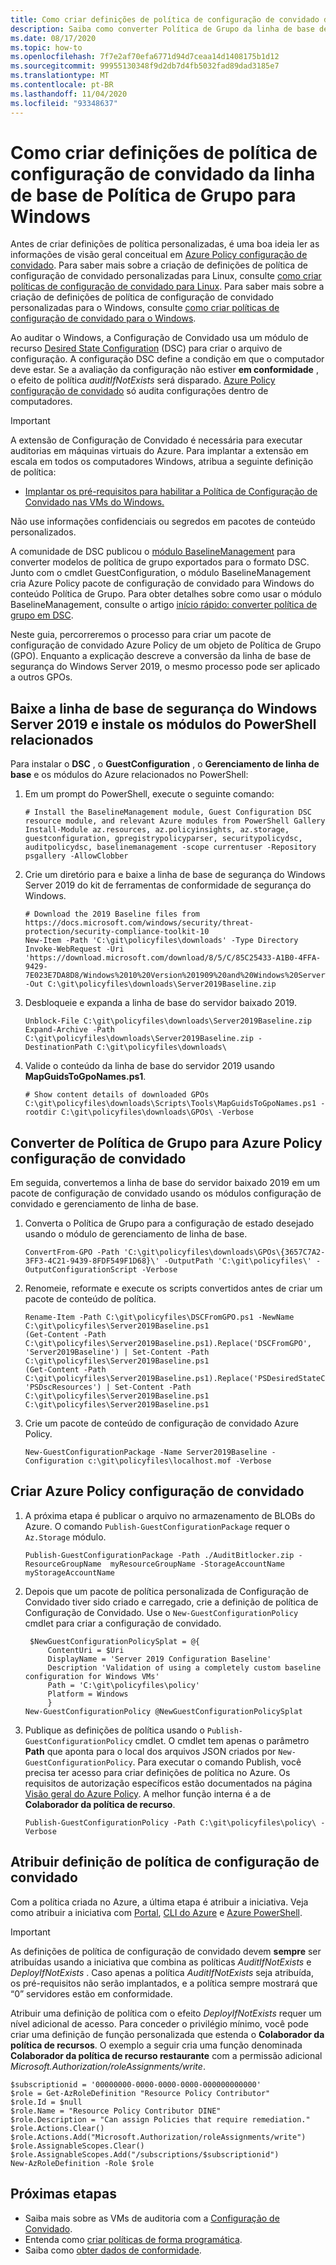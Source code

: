 ```yaml
---
title: Como criar definições de política de configuração de convidado da linha de base de Política de Grupo para Windows
description: Saiba como converter Política de Grupo da linha de base de segurança do Windows Server 2019 em uma definição de política.
ms.date: 08/17/2020
ms.topic: how-to
ms.openlocfilehash: 7f7e2af70efa6771d94d7ceaa14d1408175b1d12
ms.sourcegitcommit: 99955130348f9d2db7d4fb5032fad89dad3185e7
ms.translationtype: MT
ms.contentlocale: pt-BR
ms.lasthandoff: 11/04/2020
ms.locfileid: "93348637"
---
```

# <a name="how-to-create-guest-configuration-policy-definitions-from-group-policy-baseline-for-windows"></a>Como criar definições de política de configuração de convidado da linha de base de Política de Grupo para Windows

Antes de criar definições de política personalizadas, é uma boa ideia ler as informações de visão geral conceitual em [Azure Policy configuração de convidado](../concepts/guest-configuration.md). Para saber mais sobre a criação de definições de política de configuração de convidado personalizadas para Linux, consulte [como criar políticas de configuração de convidado para Linux](./guest-configuration-create-linux.md). Para saber mais sobre a criação de definições de política de configuração de convidado personalizadas para o Windows, consulte [como criar políticas de configuração de convidado para o Windows](./guest-configuration-create.md).

Ao auditar o Windows, a Configuração de Convidado usa um módulo de recurso [Desired State Configuration](/powershell/scripting/dsc/overview/overview) (DSC) para criar o arquivo de configuração. A configuração DSC define a condição em que o computador deve estar. Se a avaliação da configuração não estiver **em conformidade** , o efeito de política *auditIfNotExists* será disparado.
[Azure Policy configuração de convidado](../concepts/guest-configuration.md) só audita configurações dentro de computadores.

> [!IMPORTANT]
> A extensão de Configuração de Convidado é necessária para executar auditorias em máquinas virtuais do Azure. Para implantar a extensão em escala em todos os computadores Windows, atribua a seguinte definição de política:
> - [Implantar os pré-requisitos para habilitar a Política de Configuração de Convidado nas VMs do Windows.](https://portal.azure.com/#blade/Microsoft_Azure_Policy/PolicyDetailBlade/definitionId/%2Fproviders%2FMicrosoft.Authorization%2FpolicyDefinitions%2F0ecd903d-91e7-4726-83d3-a229d7f2e293)
> 
> Não use informações confidenciais ou segredos em pacotes de conteúdo personalizados.

A comunidade de DSC publicou o [módulo BaselineManagement](https://github.com/microsoft/BaselineManagement) para converter modelos de política de grupo exportados para o formato DSC. Junto com o cmdlet GuestConfiguration, o módulo BaselineManagement cria Azure Policy pacote de configuração de convidado para Windows do conteúdo Política de Grupo. Para obter detalhes sobre como usar o módulo BaselineManagement, consulte o artigo [início rápido: converter política de grupo em DSC](/powershell/scripting/dsc/quickstarts/gpo-quickstart).

Neste guia, percorreremos o processo para criar um pacote de configuração de convidado Azure Policy de um objeto de Política de Grupo (GPO). Enquanto a explicação descreve a conversão da linha de base de segurança do Windows Server 2019, o mesmo processo pode ser aplicado a outros GPOs.  

## <a name="download-windows-server-2019-security-baseline-and-install-related-powershell-modules"></a>Baixe a linha de base de segurança do Windows Server 2019 e instale os módulos do PowerShell relacionados

Para instalar o **DSC** , o **GuestConfiguration** , o **Gerenciamento de linha de base** e os módulos do Azure relacionados no PowerShell:

1. Em um prompt do PowerShell, execute o seguinte comando:

   ```azurepowershell-interactive
   # Install the BaselineManagement module, Guest Configuration DSC resource module, and relevant Azure modules from PowerShell Gallery
   Install-Module az.resources, az.policyinsights, az.storage, guestconfiguration, gpregistrypolicyparser, securitypolicydsc, auditpolicydsc, baselinemanagement -scope currentuser -Repository psgallery -AllowClobber
   ```

1. Crie um diretório para e baixe a linha de base de segurança do Windows Server 2019 do kit de ferramentas de conformidade de segurança do Windows.

   ```azurepowershell-interactive
   # Download the 2019 Baseline files from https://docs.microsoft.com/windows/security/threat-protection/security-compliance-toolkit-10
   New-Item -Path 'C:\git\policyfiles\downloads' -Type Directory
   Invoke-WebRequest -Uri 'https://download.microsoft.com/download/8/5/C/85C25433-A1B0-4FFA-9429-7E023E7DA8D8/Windows%2010%20Version%201909%20and%20Windows%20Server%20Version%201909%20Security%20Baseline.zip' -Out C:\git\policyfiles\downloads\Server2019Baseline.zip
   ```

1. Desbloqueie e expanda a linha de base do servidor baixado 2019.

   ```azurepowershell-interactive
   Unblock-File C:\git\policyfiles\downloads\Server2019Baseline.zip
   Expand-Archive -Path C:\git\policyfiles\downloads\Server2019Baseline.zip -DestinationPath C:\git\policyfiles\downloads\
   ```

1. Valide o conteúdo da linha de base do servidor 2019 usando **MapGuidsToGpoNames.ps1**.

   ```azurepowershell-interactive
   # Show content details of downloaded GPOs
   C:\git\policyfiles\downloads\Scripts\Tools\MapGuidsToGpoNames.ps1 -rootdir C:\git\policyfiles\downloads\GPOs\ -Verbose
   ```

## <a name="convert-from-group-policy-to-azure-policy-guest-configuration"></a>Converter de Política de Grupo para Azure Policy configuração de convidado

Em seguida, convertemos a linha de base do servidor baixado 2019 em um pacote de configuração de convidado usando os módulos configuração de convidado e gerenciamento de linha de base.

1. Converta o Política de Grupo para a configuração de estado desejado usando o módulo de gerenciamento de linha de base.

   ```azurepowershell-interactive
   ConvertFrom-GPO -Path 'C:\git\policyfiles\downloads\GPOs\{3657C7A2-3FF3-4C21-9439-8FDF549F1D68}\' -OutputPath 'C:\git\policyfiles\' -OutputConfigurationScript -Verbose
   ```

1. Renomeie, reformate e execute os scripts convertidos antes de criar um pacote de conteúdo de política.

   ```azurepowershell-interactive
   Rename-Item -Path C:\git\policyfiles\DSCFromGPO.ps1 -NewName C:\git\policyfiles\Server2019Baseline.ps1
   (Get-Content -Path C:\git\policyfiles\Server2019Baseline.ps1).Replace('DSCFromGPO', 'Server2019Baseline') | Set-Content -Path C:\git\policyfiles\Server2019Baseline.ps1
   (Get-Content -Path C:\git\policyfiles\Server2019Baseline.ps1).Replace('PSDesiredStateConfiguration', 'PSDscResources') | Set-Content -Path C:\git\policyfiles\Server2019Baseline.ps1
   C:\git\policyfiles\Server2019Baseline.ps1
   ```

1. Crie um pacote de conteúdo de configuração de convidado Azure Policy.

   ```azurepowershell-interactive
   New-GuestConfigurationPackage -Name Server2019Baseline -Configuration c:\git\policyfiles\localhost.mof -Verbose
   ```

## <a name="create-azure-policy-guest-configuration"></a>Criar Azure Policy configuração de convidado

1. A próxima etapa é publicar o arquivo no armazenamento de BLOBs do Azure. O comando `Publish-GuestConfigurationPackage` requer o `Az.Storage` módulo.

   ```azurepowershell-interactive
   Publish-GuestConfigurationPackage -Path ./AuditBitlocker.zip -ResourceGroupName  myResourceGroupName -StorageAccountName myStorageAccountName
   ```

1. Depois que um pacote de política personalizada de Configuração de Convidado tiver sido criado e carregado, crie a definição de política de Configuração de Convidado. Use o `New-GuestConfigurationPolicy` cmdlet para criar a configuração de convidado.

   ```azurepowershell-interactive
    $NewGuestConfigurationPolicySplat = @{
        ContentUri = $Uri 
        DisplayName = 'Server 2019 Configuration Baseline' 
        Description 'Validation of using a completely custom baseline configuration for Windows VMs' 
        Path = 'C:\git\policyfiles\policy'  
        Platform = Windows 
        }
   New-GuestConfigurationPolicy @NewGuestConfigurationPolicySplat
   ```
    
1. Publique as definições de política usando o `Publish-GuestConfigurationPolicy` cmdlet. O cmdlet tem apenas o parâmetro **Path** que aponta para o local dos arquivos JSON criados por `New-GuestConfigurationPolicy`. Para executar o comando Publish, você precisa ter acesso para criar definições de política no Azure. Os requisitos de autorização específicos estão documentados na página [Visão geral do Azure Policy](../overview.md#getting-started). A melhor função interna é a de **Colaborador da política de recurso**.

   ```azurepowershell-interactive
   Publish-GuestConfigurationPolicy -Path C:\git\policyfiles\policy\ -Verbose
   ```

## <a name="assign-guest-configuration-policy-definition"></a>Atribuir definição de política de configuração de convidado

Com a política criada no Azure, a última etapa é atribuir a iniciativa. Veja como atribuir a iniciativa com [Portal](../assign-policy-portal.md), [CLI do Azure](../assign-policy-azurecli.md) e [Azure PowerShell](../assign-policy-powershell.md).

> [!IMPORTANT]
> As definições de política de configuração de convidado devem **sempre** ser atribuídas usando a iniciativa que combina as políticas _AuditIfNotExists_ e _DeployIfNotExists_ . Caso apenas a política _AuditIfNotExists_ seja atribuída, os pré-requisitos não serão implantados, e a política sempre mostrará que “0” servidores estão em conformidade.

Atribuir uma definição de política com o efeito _DeployIfNotExists_ requer um nível adicional de acesso. Para conceder o privilégio mínimo, você pode criar uma definição de função personalizada que estenda o **Colaborador da política de recursos**. O exemplo a seguir cria uma função denominada **Colaborador da política de recurso restaurante** com a permissão adicional _Microsoft.Authorization/roleAssignments/write_.

   ```azurepowershell-interactive
   $subscriptionid = '00000000-0000-0000-0000-000000000000'
   $role = Get-AzRoleDefinition "Resource Policy Contributor"
   $role.Id = $null
   $role.Name = "Resource Policy Contributor DINE"
   $role.Description = "Can assign Policies that require remediation."
   $role.Actions.Clear()
   $role.Actions.Add("Microsoft.Authorization/roleAssignments/write")
   $role.AssignableScopes.Clear()
   $role.AssignableScopes.Add("/subscriptions/$subscriptionid")
   New-AzRoleDefinition -Role $role
   ```

## <a name="next-steps"></a>Próximas etapas

- Saiba mais sobre as VMs de auditoria com a [Configuração de Convidado](../concepts/guest-configuration.md).
- Entenda como [criar políticas de forma programática](./programmatically-create.md).
- Saiba como [obter dados de conformidade](./get-compliance-data.md).
